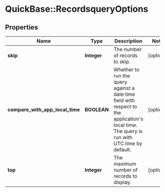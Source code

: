 # QuickBase::RecordsqueryOptions

## Properties
Name | Type | Description | Notes
------------ | ------------- | ------------- | -------------
**skip** | **Integer** | The number of records to skip. | [optional] 
**compare_with_app_local_time** | **BOOLEAN** | Whether to run the query against a date time field with respect to the application&#39;s local time. The query is run with UTC time by default. | [optional] 
**top** | **Integer** | The maximum number of records to display. | [optional] 



